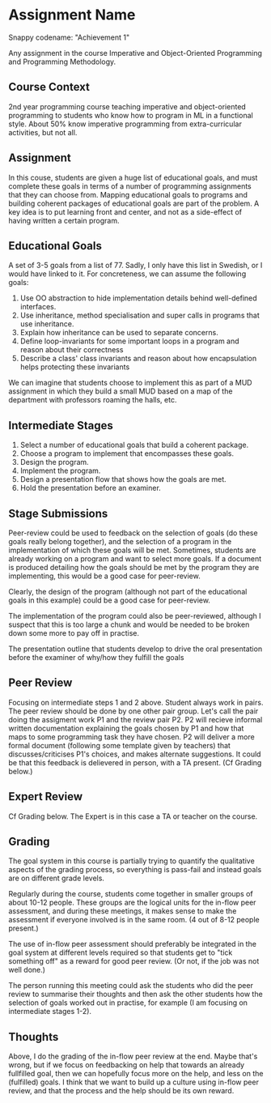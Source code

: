 # Assignment Name

Snappy codename: "Achievement 1"

Any assignment in the course Imperative and Object-Oriented
Programming and Programming Methodology.


## Course Context

2nd year programming course teaching imperative and
object-oriented programming to students who know how to program in
ML in a functional style. About 50% know imperative programming
from extra-curricular activities, but not all. 


## Assignment

In this couse, students are given a huge list of educational
goals, and must complete these goals in terms of a number of
programming assignments that they can choose from. Mapping
educational goals to programs and building coherent packages of
educational goals are part of the problem. A key idea is to put
learning front and center, and not as a side-effect of having
written a certain program.


## Educational Goals

A set of 3-5 goals from a list of 77. Sadly, I only have this list
in Swedish, or I would have linked to it. For concreteness, we can
assume the following goals:

1. Use OO abstraction to hide implementation details behind
   well-defined interfaces. 
2. Use inheritance, method specialisation and super calls in 
   programs that use inheritance. 
3. Explain how inheritance can be used to separate concerns. 
4. Define loop-invariants for some important loops in a program
   and reason about their correctness
5. Describe a class' class invariants and reason about how 
   encapsulation helps protecting these invariants

We can imagine that students choose to implement this as part of a
MUD assignment in which they build a small MUD based on a map of
the department with professors roaming the halls, etc. 


## Intermediate Stages

1. Select a number of educational goals that build a coherent package.
2. Choose a program to implement that encompasses these goals. 
3. Design the program. 
4. Implement the program. 
5. Design a presentation flow that shows how the goals are met. 
6. Hold the presentation before an examiner. 

## Stage Submissions

Peer-review could be used to feedback on the selection of goals
(do these goals really belong together), and the selection of a
program in the implementation of which these goals will be met.
Sometimes, students are already working on a program and want to
select more goals. If a document is produced detailing how the
goals should be met by the program they are implementing, this
would be a good case for peer-review.

Clearly, the design of the program (although not part of the
educational goals in this example) could be a good case for
peer-review. 

The implementation of the program could also be peer-reviewed,
although I suspect that this is too large a chunk and would be
needed to be broken down some more to pay off in practise.

The presentation outline that students develop to drive the oral
presentation before the examiner of why/how they fulfill the goals


## Peer Review

Focusing on intermediate steps 1 and 2 above. Student always work
in pairs. The peer review should be done by one other pair group.
Let's call the pair doing the assigment work P1 and the review
pair P2. P2 will recieve informal written documentation explaining
the goals chosen by P1 and how that maps to some programming task
they have chosen. P2 will deliver a more formal document
(following some template given by teachers) that
discusses/criticises P1's choices, and makes alternate
suggestions. It could be that this feedback is delievered in
person, with a TA present. (Cf Grading below.)


## Expert Review

Cf Grading below. The Expert is in this case a TA or teacher on
the course.


## Grading

The goal system in this course is partially trying to quantify the
qualitative aspects of the grading process, so everything is
pass-fail and instead goals are on different grade levels. 

Regularly during the course, students come together in smaller
groups of about 10-12 people. These groups are the logical units
for the in-flow peer assessment, and during these meetings, it
makes sense to make the assessment if everyone involved is in the
same room. (4 out of 8-12 people present.) 

The use of in-flow peer assessment should preferably be integrated
in the goal system at different levels required so that students
get to "tick something off" as a reward for good peer review. (Or
not, if the job was not well done.) 

The person running this meeting could ask the students who did the
peer review to summarise their thoughts and then ask the other
students how the selection of goals worked out in practise, for
example (I am focusing on intermediate stages 1-2). 

## Thoughts

Above, I do the grading of the in-flow peer review at the end.
Maybe that's wrong, but if we focus on feedbacking on help that
towards an already fullfilled goal, then we can hopefully focus
more on the help, and less on the (fulfilled) goals. I think that
we want to build up a culture using in-flow peer review, and that
the process and the help should be its own reward.

